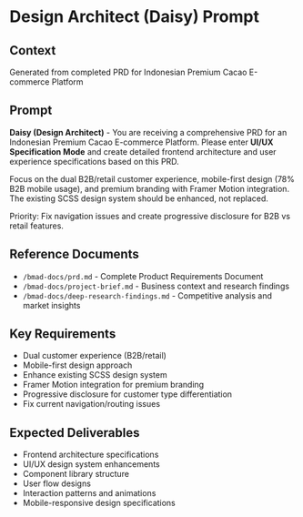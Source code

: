 # Design Architect (Daisy) Prompt

## Context
Generated from completed PRD for Indonesian Premium Cacao E-commerce Platform

## Prompt

**Daisy (Design Architect)** - You are receiving a comprehensive PRD for an Indonesian Premium Cacao E-commerce Platform. Please enter **UI/UX Specification Mode** and create detailed frontend architecture and user experience specifications based on this PRD. 

Focus on the dual B2B/retail customer experience, mobile-first design (78% B2B mobile usage), and premium branding with Framer Motion integration. The existing SCSS design system should be enhanced, not replaced. 

Priority: Fix navigation issues and create progressive disclosure for B2B vs retail features.

## Reference Documents
- `/bmad-docs/prd.md` - Complete Product Requirements Document
- `/bmad-docs/project-brief.md` - Business context and research findings
- `/bmad-docs/deep-research-findings.md` - Competitive analysis and market insights

## Key Requirements
- Dual customer experience (B2B/retail)
- Mobile-first design approach
- Enhance existing SCSS design system
- Framer Motion integration for premium branding
- Progressive disclosure for customer type differentiation
- Fix current navigation/routing issues

## Expected Deliverables
- Frontend architecture specifications
- UI/UX design system enhancements
- Component library structure
- User flow designs
- Interaction patterns and animations
- Mobile-responsive design specifications